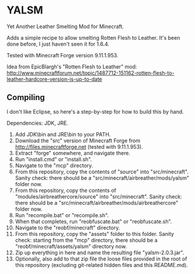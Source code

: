 YALSM
=====

Yet Another Leather Smelting Mod for Minecraft.

Adds a simple recipe to allow smelting Rotten Flesh to Leather.
It's been done before, I just haven't seen it for 1.6.4.

Tested with Minecraft Forge version 9.11.1.953.

Idea from EpicBlargh's "Rotten Flesh to Leather" mod:
http://www.minecraftforum.net/topic/1487712-151162-rotten-flesh-to-leather-hardcore-version-is-up-to-date

Compiling
---------

I don't like Eclipse, so here's a step-by-step for how to build this by hand.

Dependencies: JDK, JRE.

1. Add JDK\bin and JRE\bin to your PATH.
2. Download the "src" version of Minecraft Forge from http://files.minecraftforge.net (tested with 9.11.1.953).
3. Extract "forge" somewhere, and navigate there.
4. Run "install.cmd" or "install.sh".
5. Navigate to the "mcp" directory.
6. From this repository, copy the contents of "source" into "src/minecraft".  Sanity check: there should be a "src/minecraft/airbreather/mods/yalsm" folder now.
7. From this repository, copy the contents of "modules/airbreathercore/source" into "src/minecraft".  Sanity check: there should be a "src/minecraft/airbreather/mods/airbreathercore" folder now.
8. Run "recompile.bat" or "recompile.sh".
9. When that completes, run "reobfuscate.bat" or "reobfuscate.sh".
10. Navigate to the "reobf/minecraft" directory.
11. From this repository, copy the "assets" folder to this folder.  Sanity check: starting from the "mcp" directory, there should be a "reobf/minecraft/assets/yalsm" directory now.
12. Zip up everything in here and name the resulting file "yalsm-2.0.3.jar".
13. Optionally, also add to that zip file the loose files provided in the root of this repository (excluding git-related hidden files and this README.md).
